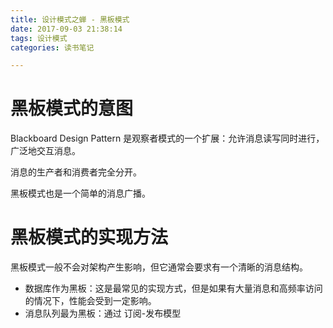 ```yaml
---
title: 设计模式之蝉 - 黑板模式
date: 2017-09-03 21:38:14
tags: 设计模式
categories: 读书笔记

---
```



# 黑板模式的意图


Blackboard Design Pattern 是观察者模式的一个扩展：允许消息读写同时进行，广泛地交互消息。

消息的生产者和消费者完全分开。

黑板模式也是一个简单的消息广播。

# 黑板模式的实现方法

黑板模式一般不会对架构产生影响，但它通常会要求有一个清晰的消息结构。

- 数据库作为黑板：这是最常见的实现方式，但是如果有大量消息和高频率访问的情况下，性能会受到一定影响。
- 消息队列最为黑板：通过 订阅-发布模型





